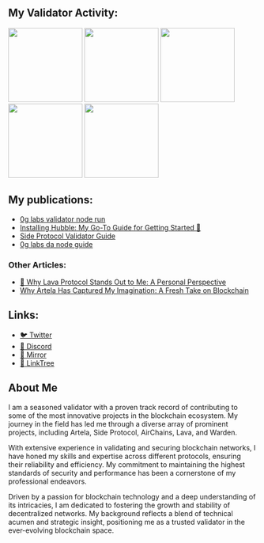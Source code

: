 ## My Validator Activity:

<a href="https://testnet.artela.explorers.guru/validator/artvaloper1360mn7lvfedy09f4ymdcex2m2es8asuqsuzyxw"><img src="https://github.com/user-attachments/assets/4f80edfa-bb98-41a2-bb35-a890251559b8" width=150></a>
<a href="https://testnet.warden.explorers.guru/validator/wardenvaloper1586xd7gjpr7zwrljewp0twqa3d0qzmv6xlc5pc"><img src="https://github.com/user-attachments/assets/615465ed-60d5-4ed9-98d6-a9dbad6b156a" width=150></a>
<a href="https://testnet.side.explorers.guru/validator/sidevaloper1qqypwxqvp50qs9qcrst3crqhpcv3wzqlrsgsxzccruv3uqtqy8s63cx3w7"><img src="https://github.com/user-attachments/assets/9bc71fc9-e881-4d9e-b50d-0d3ca89b5a8e" width=150></a>
<a href="https://testnet.junction.explorers.guru/validator/airvaloper1gxkf9enmp4pc50wgmemf3haygm8vllqrdp0w90"><img src="https://github.com/user-attachments/assets/76d9c8a5-5f0b-4d25-a3ce-c645d1f31a60" width=150></a>
<a href="https://testnet.lava.explorers.guru/validator/lava@valoper17q5xtta0ep273zkm8hz49ze6hs8rkr24aqvwde"><img src="https://github.com/user-attachments/assets/bd8dca0b-84f6-49a0-a666-3804d4e2065e" width=150></a>


## My publications:
- [0g labs validator node run](https://mirror.xyz/0x5AA780b97235A9cDa72226D5519f5a9137FAd7Ff/UaG8sNZezks0CUgQSy1SN3uHc2t8Xm5oxPi82i4tlVY)
- [Installing Hubble: My Go-To Guide for Getting Started 🚀](https://mirror.xyz/0x5AA780b97235A9cDa72226D5519f5a9137FAd7Ff/qduRtMZARoiOFz9etEA-ZwDqibDZ9QSNCVqloTgpxAw)
- [Side Protocol Validator Guide](https://mirror.xyz/0x5AA780b97235A9cDa72226D5519f5a9137FAd7Ff/lAZt1EZfRyB8FaFkQTgW2vFB15blJpMaWMxrAAumoSA)
- [0g labs da node guide](https://mirror.xyz/0x5AA780b97235A9cDa72226D5519f5a9137FAd7Ff/M0BtzCGJ6i_xh6EFRCD7VY-xgpwGXjgN2jxnWEiWVac)

### Other Articles:
- [🌋 Why Lava Protocol Stands Out to Me: A Personal Perspective](https://mirror.xyz/0x5AA780b97235A9cDa72226D5519f5a9137FAd7Ff/VXxJG-L0asKvnTZKIjwjf0AEk5Hb_MsSdxrQw-T5A8Y)
- [Why Artela Has Captured My Imagination: A Fresh Take on Blockchain](https://mirror.xyz/0x5AA780b97235A9cDa72226D5519f5a9137FAd7Ff/hqAkNl5lBTHnOLgEem3_zMGswKm6XoP9xnIkGM4u8FY)

## Links:
- [🐦 Twitter](https://x.com/blainedowner201)
- [🐥 Discord](https://discord.com/users/844024694775611422)
- [🐧 Mirror](https://mirror.xyz/0x5AA780b97235A9cDa72226D5519f5a9137FAd7Ff)
- [🦚 LinkTree](https://linktr.ee/NonAmeVali)

## About Me
I am a seasoned validator with a proven track record of contributing to some of the most innovative projects in the blockchain ecosystem. My journey in the field has led me through a diverse array of prominent projects, including Artela, Side Protocol, AirChains, Lava, and Warden.

With extensive experience in validating and securing blockchain networks, I have honed my skills and expertise across different protocols, ensuring their reliability and efficiency. My commitment to maintaining the highest standards of security and performance has been a cornerstone of my professional endeavors.

Driven by a passion for blockchain technology and a deep understanding of its intricacies, I am dedicated to fostering the growth and stability of decentralized networks. My background reflects a blend of technical acumen and strategic insight, positioning me as a trusted validator in the ever-evolving blockchain space.

